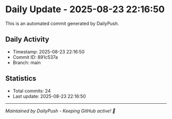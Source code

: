 # Daily Update - 2025-08-23 22:16:50

This is an automated commit generated by DailyPush.

## Daily Activity
- Timestamp: 2025-08-23 22:16:50
- Commit ID: 891c537a
- Branch: main

## Statistics
- Total commits: 24
- Last update: 2025-08-23 22:16:50

---
*Maintained by DailyPush - Keeping GitHub active! 🚀*
